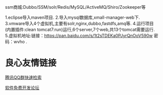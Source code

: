 ssm商城:Dubbo/SSM/solr/Redis/MySQL/ActiveMQ/Shiro/Zookeeper等
 
1.eclipse导入maven项目. 
2.导入mysql数据库,xmall-manager-web下. 
3.vmware导入4个虚拟机,主要有solr,nginx,dubbo,fastdfs,amq等. 
4.运行项目(内置插件:clean tomcat7:run)运行,6个server,7个web,共13个tomcat需要运行. 
5.虚拟机地址:链接：https://pan.baidu.com/s/1t2sTDEKa0PJyrQnOoV590w 密码：wvho  . 
    
    
    
    
    
    
    
    
    
    
     


 # 良心友情链接

[腾讯QQ群快速检索](http://u.720life.cn/s/8cf73f7c)

[软件免费开发论坛](http://u.720life.cn/s/bbb01dc0)